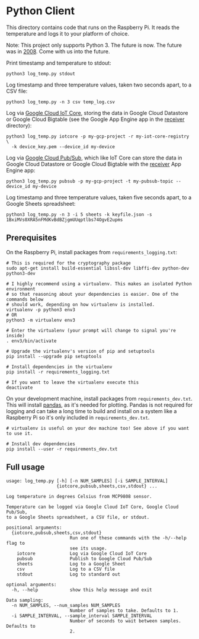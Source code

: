 # Python Client

This directory contains code that runs on the Raspberry Pi. It reads the
temperature and logs it to your platform of choice.

Note: This project only supports Python 3. The future is now. The future was in
[2008](https://www.python.org/download/releases/3.0/). Come with us into the
future.

Print timestamp and temperature to stdout:

    python3 log_temp.py stdout

Log timestamp and three temperature values, taken two seconds apart,
to a CSV file:

    python3 log_temp.py -n 3 csv temp_log.csv

Log via [Google Cloud IoT Core](https://cloud.google.com/iot-core/), storing
the data in Google Cloud Datastore or Google Cloud Bigtable (see the Google App
Engine app in the [receiver](receiver) directory):

    python3 log_temp.py iotcore -p my-gcp-project -r my-iot-core-registry \
      -k device_key.pem --device_id my-device

Log via [Google Cloud Pub/Sub](https://cloud.google.com/pubsub/), which like
IoT Core can store the data in Google Cloud Datastore or Google Cloud Bigtable
with the [receiver](receiver) App Engine app:

    python3 log_temp.py pubsub -p my-gcp-project -t my-pubsub-topic --device_id my-device

Log timestamp and three temperature values, taken five seconds apart, to a
Google Sheets spreadsheet:

    python3 log_temp.py -n 3 -i 5 sheets -k keyfile.json -s 1BxiMVs0XRA5nFMdKvBdBZjgmUUqptlbs74OgvE2upms

## Prerequisites

On the Raspberry Pi, install packages from
``requirements_logging.txt``:

    # This is required for the cryptography package
    sudo apt-get install build-essential libssl-dev libffi-dev python-dev python3-dev

    # I highly recommend using a virtualenv. This makes an isolated Python environment
    # so that reasoning about your dependencies is easier. One of the commands below
    # should work, depending on how virtualenv is installed.
    virtualenv -p python3 env3
    # OR
    python3 -m virtualenv env3

    # Enter the virtualenv (your prompt will change to signal you're inside)
    . env3/bin/activate

    # Upgrade the virtualenv's version of pip and setuptools
    pip install --upgrade pip setuptools

    # Install dependencies in the virtualenv
    pip install -r requirements_logging.txt

    # If you want to leave the virtualenv execute this
    deactivate

On your development machine, install packages from ``requirements_dev.txt``.
This will install [pandas](http://pandas.pydata.org), as it's needed for
plotting. Pandas is not required for logging and can take a long time to build
and install on a system like a Raspberry Pi so it's only included in
``requirements_dev.txt``.

    # virtualenv is useful on your dev machine too! See above if you want to use it.

    # Install dev dependencies
    pip install --user -r requirements_dev.txt

## Full usage

    usage: log_temp.py [-h] [-n NUM_SAMPLES] [-i SAMPLE_INTERVAL]
                       {iotcore,pubsub,sheets,csv,stdout} ...

    Log temperature in degrees Celsius from MCP9808 sensor.

    Temperature can be logged via Google Cloud IoT Core, Google Cloud Pub/Sub,
    to a Google Sheets spreadsheet, a CSV file, or stdout.

    positional arguments:
      {iotcore,pubsub,sheets,csv,stdout}
                            Run one of these commands with the -h/--help flag to
                            see its usage.
        iotcore             Log via Google Cloud IoT Core
        pubsub              Publish to Google Cloud Pub/Sub
        sheets              Log to a Google Sheet
        csv                 Log to a CSV file
        stdout              Log to standard out

    optional arguments:
      -h, --help            show this help message and exit

    Data sampling:
      -n NUM_SAMPLES, --num_samples NUM_SAMPLES
                            Number of samples to take. Defaults to 1.
      -i SAMPLE_INTERVAL, --sample_interval SAMPLE_INTERVAL
                            Number of seconds to wait between samples. Defaults to
                            2.
